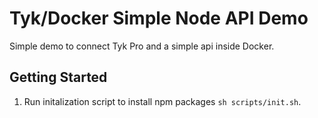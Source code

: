 # Tyk/Docker Simple Node API Demo
Simple demo to connect Tyk Pro and a simple api inside Docker.


## Getting Started
1. Run initalization script to install npm packages `sh scripts/init.sh`.
